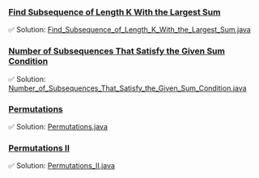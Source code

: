 ### [Find Subsequence of Length K With the Largest Sum](https://leetcode.com/problems/find-subsequence-of-length-k-with-the-largest-sum/description/)
✅ Solution: [Find_Subsequence_of_Length_K_With_the_Largest_Sum.java](Find_Subsequence_of_Length_K_With_the_Largest_Sum.java)

### [Number of Subsequences That Satisfy the Given Sum Condition](https://leetcode.com/problems/number-of-subsequences-that-satisfy-the-given-sum-condition/description/)
✅ Solution: [Number_of_Subsequences_That_Satisfy_the_Given_Sum_Condition.java](Number_of_Subsequences_That_Satisfy_the_Given_Sum_Condition.java)

### [Permutations](https://leetcode.com/problems/permutations/description/)
✅ Solution: [Permutations.java](Permutations.java)

### [Permutations II](https://leetcode.com/problems/permutations-ii/description/)
✅ Solution: [Permutations_II.java](Permutations_II.java)

